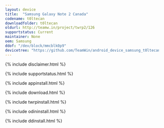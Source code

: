 ```yaml
---
layout: device
title:  "Samsung Galaxy Note 2 Canada"
codename: t0ltecan
downloadfolder: t0ltecan
oldurl: http://teamw.in/project/twrp2/126
supportstatus: Current
maintainer: None
oem: Samsung
ddof: "/dev/block/mmcblk0p9"
devicetree: "https://github.com/TeamWin/android_device_samsung_t0ltecan"
---
```


{% include disclaimer.html %}

{% include supportstatus.html %}

{% include appinstall.html %}

{% include download.html %}

{% include twrpinstall.html %}

{% include odininstall.html %}

{% include ddinstall.html %}
